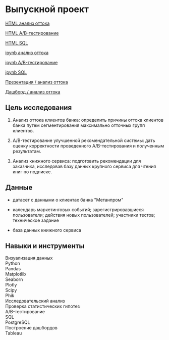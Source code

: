 # Выпускной проект

[HTML анализ оттока](https://github.com/fil0kate/YandexPracticum_DataAnalyst/blob/main/Выпускной%20проект/Выпусной%20проект%2013%20Анализ%20оттока%20клиентов%20банка.html)

[HTML A/B-тестирование](https://github.com/fil0kate/YandexPracticum_DataAnalyst/blob/main/Выпускной%20проект/Выпускной%20проект%2013%20A%3AB-тестирование.html)

[HTML SQL](https://github.com/fil0kate/YandexPracticum_DataAnalyst/blob/main/Выпускной%20проект/Выпускной%20проект%2013%20SQL%20анализ%20книжного%20сервиса.html)

[ipynb анализ оттока](https://github.com/fil0kate/YandexPracticum_DataAnalyst/blob/main/Выпускной%20проект/Выпусной%20проект%2013%20Анализ%20оттока%20клиентов%20банка.ipynb)

[ipynb A/B-тестирование](https://github.com/fil0kate/YandexPracticum_DataAnalyst/blob/main/Выпускной%20проект/Выпускной%20проект%2013%20A%3AB-тестирование.ipynb)

[ipynb SQL](https://github.com/fil0kate/YandexPracticum_DataAnalyst/blob/main/Выпускной%20проект/Выпускной%20проект%2013%20SQL%20анализ%20книжного%20сервиса.ipynb)

[Презентация / анализ оттока](https://drive.google.com/drive/folders/16HQQNcfKRB5pk3oxTgNYsO7kTuU0Ohy1)

[Дашборд / анализ оттока](https://public.tableau.com/app/profile/ekaterina.filimonova4270/viz/_16848525535590/sheet1)

## Цель исследования

1. Анализ оттока клиентов банка: определить причины оттока клиентов банка путем сегментирования максимально отточных групп клиентов.

2. A/B-тестирование улучшенной рекомендательной системы: дать оценку корректности проведенного A/B-тестирования и полученным результатам.

3. Анализ книжного сервиса: подготовить рекомендации для заказчика, исследовав базу данных крупного сервиса для чтения книг по подписке.

## Данные

- датасет с данными о клиентах банка "Метанпром"

- календарь маркетинговых событий; зарегистрировавшиеся пользователи; действия новых пользователей; участники тестов; техническое задание

- база данных книжного сервиса


## Навыки и инструменты

Визуализация данных\
Python\
Pandas\
Matplotlib\
Seaborn\
Plotly\
Scipy\
Phik\
Исследовательский анализ\
Проверка статистических гипотез\
A/B-тестирование\
SQL\
PostgreSQL\
Построение дашбордов\
Tableau
